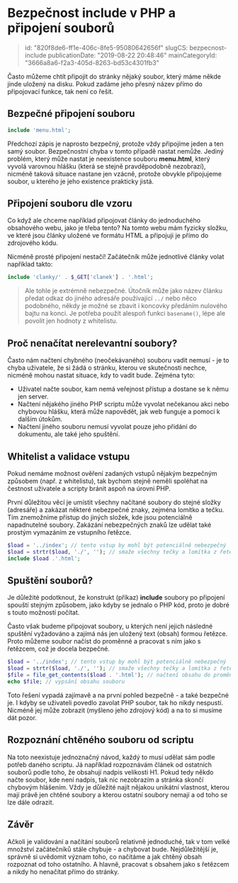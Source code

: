 Bezpečnost include v PHP a připojení souborů
================================

> id: "820f8de6-ff1e-406c-8fe5-95080642656f"
> slugCS: bezpecnost-include
> publicationDate: "2019-08-22 20:48:46"
> mainCategoryId: "3666a8a6-f2a3-405d-8263-bd53c4301fb3"

Často můžeme chtít připojit do stránky nějaký soubor, který máme někde jinde uložený na disku. Pokud zadáme jeho přesný název přímo do připojovací funkce, tak není co řešit.

Bezpečné připojení souboru
--------------------------

```php
include 'menu.html';
```


Předchozí zápis je naprosto bezpečný, protože vždy připojíme jeden a ten samý soubor. Bezpečnostní chyba v tomto případě nastat nemůže. Jediný problém, který může nastat je neexistence souboru **menu.html**, který vyvolá varovnou hlášku (která se stejně pravděpodobně nezobrazí), nicméně taková situace nastane jen vzácně, protože obvykle připojujeme soubor, u kterého je jeho existence prakticky jistá.

Připojení souboru dle vzoru
--------------------------

Co když ale chceme například připojovat články do jednoduchého obsahového webu, jako je třeba tento? Na tomto webu mám fyzicky složku, ve které jsou články uložené ve formátu HTML a připojuji je přímo do zdrojového kódu.

Nicméně prosté připojení nestačí! Začátečník může jednotlivé články volat například takto:

```php
include 'clanky/' . $_GET['clanek'] . '.html';
```

> Ale tohle je extrémně nebezpečné. Útočník může jako název článku předat odkaz do jiného adresáře používající `../` nebo něco podobného, někdy je možné se zbavit i koncovky předáním nulového bajtu na konci. Je potřeba použít alespoň funkci `basename()`, lépe ale povolit jen hodnoty z whitelistu.

Proč nenačítat nerelevantní soubory?
--------------------------

Často nám načtení chybného (neočekávaného) souboru vadit nemusí - je to chyba uživatele, že si žádá o stránku, kterou ve skutečnosti nechce, nicméně mohou nastat situace, kdy to vadit bude. Zejména tyto:

- Uživatel načte soubor, kam nemá veřejnost přístup a dostane se k němu jen server.
- Načtení nějakého jiného PHP scriptu může vyvolat nečekanou akci nebo chybovou hlášku, která může napovědět, jak web funguje a pomoci k dalším útokům.
- Načtení jiného souboru nemusí vyvolat pouze jeho přidání do dokumentu, ale také jeho spuštění. 

Whitelist a validace vstupu
--------------------------

Pokud nemáme možnost ověření zadaných vstupů nějakým bezpečným způsobem (např. z whitelistu), tak bychom stejně neměli spoléhat na čestnost uživatele a scripty bránit aspoň na úrovni PHP.

První důležitou věcí je umístit všechny načítané soubory do stejné složky (adresáře) a zakázat některé nebezpečné znaky, zejména lomítko a tečku. Tím znemožníme přístup do jiných složek, kde jsou potenciálně napadnutelné soubory. Zakázání nebezpečných znaků lze udělat také prostým vymazáním ze vstupního řetězce.

```php
$load = '../index'; // tento vstup by mohl být potenciálně nebezpečný
$load = strtr($load, './', ''); // smaže všechny tečky a lomítka z řetězce
include $load .'.html';
```


Spuštění souborů?
--------------------------

Je důležité podotknout, že konstrukt (příkaz) **include** soubory po připojení spouští stejným způsobem, jako kdyby se jednalo o PHP kód, proto je dobré s touto možností počítat.

Často však budeme připojovat soubory, u kterých není jejich následné spuštění vyžadováno a zajímá nás jen uložený text (obsah) formou řetězce. Proto můžeme soubor načíst do proměnné a pracovat s ním jako s řetězcem, což je docela bezpečné.

```php
$load = '../index'; // tento vstup by mohl být potenciálně nebezpečný
$load = strtr($load, './', ''); // smaže všechny tečky a lomítka z řetězce
$file = file_get_contents($load . '.html'); // načtení obsahu do proměnné
echo $file; // vypsání obsahu souboru
```

Toto řešení vypadá zajímavě a na první pohled bezpečně - a také bezpečné je. I kdyby se uživateli povedlo zavolat PHP soubor, tak ho nikdy nespustí. Nicméně jej může zobrazit (myšleno jeho zdrojový kód) a na to si musíme dát pozor.

Rozpoznání chtěného souboru od scriptu
--------------------------

Na toto neexistuje jednoznačný návod, každý to musí udělat sám podle potřeb daného scriptu. Já například rozpoznávám článek od ostatních souborů podle toho, že obsahují nadpis velikosti H1. Pokud tedy někdo načte soubor, kde není nadpis, tak nic nezobrazím a stránka skončí chybovým hlášením. Vždy je důležité najít nějakou unikátní vlastnost, kterou mají právě jen chtěné soubory a kterou ostatní soubory nemají a od toho se lze dále odrazit.

Závěr
--------------------------

Ačkoli je validování a načítání souborů relativně jednoduché, tak v tom velké množství začátečníků stále chybuje - a chybovat bude. Nejdůležitější je, správně si uvědomit význam toho, co načítáme a jak chtěný obsah rozpoznat od toho ostatního. A hlavně, pracovat s obsahem jako s řetězcem a nikdy ho nenačítat přímo do stránky.

